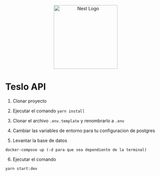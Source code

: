 <p align="center">
  <a href="http://nestjs.com/" target="blank"><img src="https://nestjs.com/img/logo-small.svg" width="200" alt="Nest Logo" /></a>
</p>

# Teslo API

1. Clonar proyecto
2. Ejecutar el comando ```yarn install```
3. Clonar el archivo ```.env.template``` y renombrarlo a ```.env```
4. Cambiar las variables de entorno para tu configuracion de postgres

5. Levantar la base de datos
```
docker-compose up (-d para que sea dependiente de la terminal)
```

6. Ejecutar el comando
```
yarn start:dev
```